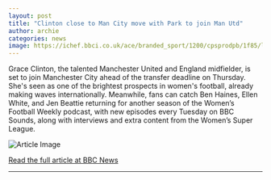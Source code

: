 ```yaml
---
layout: post
title: "Clinton close to Man City move with Park to join Man Utd"
author: archie
categories: news
image: https://ichef.bbci.co.uk/ace/branded_sport/1200/cpsprodpb/1f85/live/b2540590-88e3-11f0-90cc-69d2e7ebe707.jpg
---
```

Grace Clinton, the talented Manchester United and England midfielder, is set to join Manchester City ahead of the transfer deadline on Thursday. She's seen as one of the brightest prospects in women's football, already making waves internationally. Meanwhile, fans can catch Ben Haines, Ellen White, and Jen Beattie returning for another season of the Women’s Football Weekly podcast, with new episodes every Tuesday on BBC Sounds, along with interviews and extra content from the Women’s Super League.

![Article Image](https://ichef.bbci.co.uk/ace/branded_sport/1200/cpsprodpb/1f85/live/b2540590-88e3-11f0-90cc-69d2e7ebe707.jpg)

[Read the full article at BBC News](https://www.bbc.com/sport/football/articles/c749j5kn373o?at_medium=RSS&at_campaign=rss)

---
